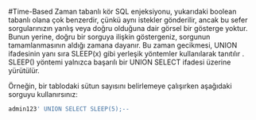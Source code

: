 #Time-Based
Zaman tabanlı kör SQL enjeksiyonu, yukarıdaki boolean tabanlı olana çok benzerdir, çünkü aynı istekler gönderilir,
ancak bu sefer sorgularınızın yanlış veya doğru olduğuna dair görsel bir gösterge yoktur. Bunun yerine, doğru bir sorguya ilişkin göstergeniz,
sorgunun tamamlanmasının aldığı zamana dayanır. 
Bu zaman gecikmesi,  UNION ifadesinin yanı sıra SLEEP(x) gibi yerleşik yöntemler kullanılarak tanıtılır .
SLEEP() yöntemi yalnızca başarılı bir UNION SELECT ifadesi üzerine yürütülür. 

Örneğin, bir tablodaki sütun sayısını belirlemeye çalışırken aşağıdaki sorguyu kullanırsınız:

```bash
admin123' UNION SELECT SLEEP(5);--
```

